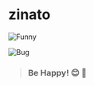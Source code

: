 # zinato
![Funny](https://media.giphy.com/media/gG6OcTSRWaSis/giphy.gif)

![Bug](https://media.giphy.com/media/3oz8xVRKc3J6QVf95e/giphy.gif)

> ### Be Happy! :blush: :pray:
